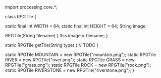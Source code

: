 import processing.core.*;

class RPGTile {
  
  static final int WIDTH = 64;
  static final int HEIGHT = 64;
  String image;

  RPGTile(String filename) {
    this.image = filename;
  }

  static RPGTile getTile(String type) {
	// TODO
  }

  static RPGTile MOUNTAIN = new RPGTile("mountain.png");
  static RPGTile RIVER = new RPGTile("river.png");
  static RPGTile GRASS = new RPGTile("grass.png");
  static RPGTile ROCK = new RPGTile("rock.png");
  static RPGTile RIVERSTONE = new RPGTile("riverstone.png");
}